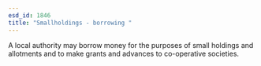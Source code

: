 ```yaml
---
esd_id: 1846
title: "Smallholdings - borrowing "
---
```


A local authority may borrow money for the purposes of small holdings and allotments and to make grants and advances to co-operative societies.

